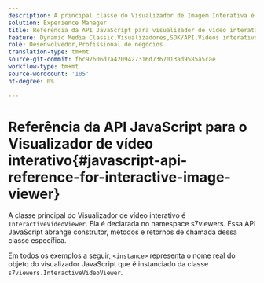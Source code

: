 ```yaml
---
description: A principal classe do Visualizador de Imagem Interativa é o InterativeVideoViewer. Ela é declarada no namespace s7viewers. Essa API JavaScript abrange construtor, métodos e retornos de chamada dessa classe específica.
solution: Experience Manager
title: Referência da API JavaScript para visualizador de vídeo interativo
feature: Dynamic Media Classic,Visualizadores,SDK/API,Vídeos interativos
role: Desenvolvedor,Profissional de negócios
translation-type: tm+mt
source-git-commit: f6c97606d7a4209427316d7367013ad9585a5cae
workflow-type: tm+mt
source-wordcount: '105'
ht-degree: 0%

---
```



# Referência da API JavaScript para o Visualizador de vídeo interativo{#javascript-api-reference-for-interactive-image-viewer}

A classe principal do Visualizador de vídeo interativo é `InteractiveVideoViewer`. Ela é declarada no namespace s7viewers. Essa API JavaScript abrange construtor, métodos e retornos de chamada dessa classe específica.

Em todos os exemplos a seguir, `<instance>` representa o nome real do objeto do visualizador JavaScript que é instanciado da classe `s7viewers.InteractiveVideoViewer`.
